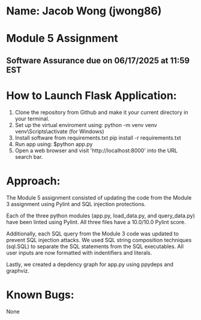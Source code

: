 # Name: Jacob Wong (jwong86)

# Module 5 Assignment 
## Software Assurance due on 06/17/2025 at 11:59 EST

# How to Launch Flask Application:
1. Clone the repository from Github and make it your current directory in your terminal.
2. Set up the virtual enviroment using:
    python -m venv venv
    venv\Scripts\activate (for Windows)
3. Install software from requirements.txt
    pip install -r requirements.txt
4. Run app using: $python app.py
5. Open a web browser and visit 'http://localhost:8000' into the URL search bar.

# Approach:

The Module 5 assignment consisted of updating the code from the Module 3 assignment using Pylint and SQL injection protections.

Each of the three python modules (app.py, load_data.py, and query_data.py) have been linted using Pylint. All three files have a 10.0/10.0 Pylint score.

Additionally, each SQL query from the Module 3 code was updated to prevent SQL injection attacks. We used SQL string composition techniques (sql.SQL) to separate the SQL statements from the SQL executables. All user inputs are now formatted with indentifiers and literals.

Lastly, we created a depdency graph for app.py using ppydeps and graphviz.

# Known Bugs:
None